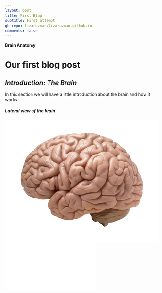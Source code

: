 ```yaml
---
layout: post
title: First Blog
subtitle: First attempt
gh-repo: lizarozman/lizarozman.github.io
comments: false
---
```


**Brain Anatomy**

# Our first blog post
## _Introduction: The Brain_

In this section we will have a little introduction about the brain and how it works

##### Lateral view of the brain
![Lateral](/assets/img/brain1.jpg)
![Lateral](/LateralBrain.html)
<script src="https://github.com/LizaRozman/lizarozman.github.io/blob/master/LateralBrain.html"><script>
            
##### Medial view of the brain
![Medial](/assets/img/brain-medial-lazy.png)
![Medial](/MedialBrain.html) 

